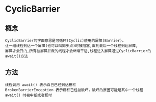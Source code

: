 # CyclicBarrier
## 概念
~~~
CyclicBarrier的字面意思是可循环(Cyclic)使用的屏障(Barrier)。
让一组线程到达一个屏障(也可以叫同步点)时被阻塞,直到最后一个线程到达屏障,
屏障才会开门,所有被屏障拦截的线程才会继续干活,线程进入屏障通过CyclicBarrier的await()方法
~~~

## 方法
~~~
线程调用 await() 表示自己已经到达栅栏
BrokenBarrierException 表示栅栏已经被破坏，破坏的原因可能是其中一个线程 await() 时被中断或者超时
~~~